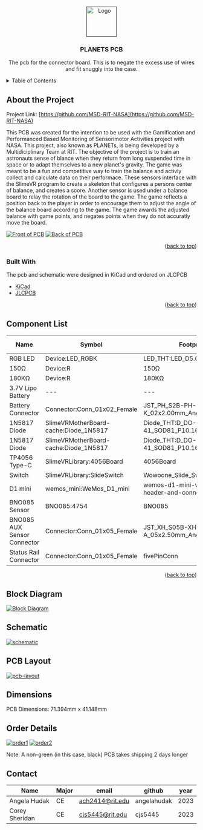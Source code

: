  <div id="top"></div>

<!-- PROJECT SHIELDS -->
<!--
*** I'm using markdown "reference style" links for readability.
*** Reference links are enclosed in brackets [ ] instead of parentheses ( ).
*** See the bottom of this document for the declaration of the reference variables
*** for contributors-url, forks-url, etc. This is an optional, concise syntax you may use.
*** https://www.markdownguide.org/basic-syntax/#reference-style-links
-->

<!-- PROJECT LOGO -->
<br />
<div align="center">
  <a href="">
    <img src="images/logo.png" alt="Logo" width="80" height="80">
  </a>

  <h3 align="center">PLANETS PCB</h3>

  <p align="center">
    The pcb for the connector board. This is to negate the excess use of wires and fit snuggly into the case.
  </p>
</div>

<!-- TABLE OF CONTENTS -->
<details>
  <summary>Table of Contents</summary>
  <ol>
    <li>
      <a href="#about-the-project">About The Project</a>
      <ul>
        <li><a href="#built-with">Built With</a></li>
      </ul>
    </li>
    <li><a href="#Component List">Component List</a></li>
    <li><a href="#block-diagram">Block Diagram</a></li>
    <li><a href="#schematic">Schematic</a></li>
    <li><a href="#pcb-layout">PCB Layout</a></li>
    <li><a href="#dimensions">Dimensions</a></li>
    <li><a href="#order details">Order Details</a></li>
    <li><a href="#contact">Contact</a></li>
  </ol>
</details>



<!-- ABOUT THE PROJECT -->
## About the Project

Project Link: [https://github.com/MSD-RIT-NASA](https://github.com/MSD-RIT-NASA)

This PCB was created for the intention to be used with the Gamification and Performanced Based Monitoring of Sensorimotor Activities project with NASA. This project, also known as PLANETs, is being developed by a Multidiciplinary Team at RIT. The objective of the project is to train an astronauts sense of blance when they return from long suspended time in space or to adapt themselves to a new planet's gravity. The game was meant to be a fun and competitive way to train the balance and activly collect and calculate data on their performace. These sensors interface with the SlimeVR program to create a skeleton that configures a persons center of balance, and creates a score. Another sensor is used under a balance board to relay the rotation of the board to the game. The game reflects a position back to the player in order to encourage them to adjust the angle of the balance board according to the game. The game awards the adjusted balance with game points, and negates points when they do not accuratly move the board. 

[![Front of PCB][front-3dview]]()
[![Back of PCB][back-3dview]]()

<p align="right">(<a href="#top">back to top</a>)</p>



### Built With

The pcb and schematic were designed in KiCad and ordered on JLCPCB

* [KiCad](https://www.kicad.org/)
* [JLCPCB](https://jlcpcb.com/)

<p align="right">(<a href="#top">back to top</a>)</p>



<!-- Component List -->
## Component List

Name | Symbol | Footprint | Purchase Link
--- | --- | --- | ---
RGB LED | Device:LED_RGBK | LED_THT:LED_D5.0mm-4_RGB | [LINK](https://www.sparkfun.com/products/9264)
150Ω | Device:R | 150Ω | [LINK](https://www.amazon.com/BOJACK-Values-Resistor-Resistors-Assortment/dp/B08FD1XVL6/ref=sr_1_3?crid=376HQO3UGCP0Y&keywords=variety+of+resistors&qid=1677360743&sprefix=variety+of+resistors%2Caps%2C124&sr=8-3)
180KΩ | Device:R | 180KΩ | [LINK](https://www.digikey.com/en/products/detail/te-connectivity-passive-product/ROX3SJ180K/2390251)
3.7V Lipo Battery| --- | --- | [LINK](https://www.digikey.com/en/products/detail/jauch-quartz/LP503759JU-PCM-2-WIRES-70MM/9560991)
Battery Connector | Connector:Conn_01x02_Female | JST_PH_S2B-PH-K_02x2.00mm_Angled | [LINK](https://www.digikey.com/en/products/detail/jst-sales-america-inc/S2B-PH-K-S-LF-SN/926626) [LINK](https://www.digikey.com/en/products/detail/jst-sales-america-inc/PHR-2/608607)
1N5817 Diode | SlimeVRMotherBoard-cache:Diode_1N5817 | Diode_THT:D_DO-41_SOD81_P10.16mm_Horizontal | [LINK](https://www.digikey.com/en/products/detail/stmicroelectronics/1N5817/770971)
1N5817 Diode | SlimeVRMotherBoard-cache:Diode_1N5817 | Diode_THT:D_DO-41_SOD81_P10.16mm_Horizontal | [LINK](https://www.digikey.com/en/products/detail/stmicroelectronics/1N5817/770971)
TP4056 Type-C | SlimeVRLibrary:4056Board | 4056Board | [LINK](https://www.amazon.com/gp/product/B07PZ6V937/ref=ppx_yo_dt_b_search_asin_title?ie=UTF8&psc=1)
Switch | SlimeVRLibrary:SlideSwitch | Wowoone_Slide_Switch_5mm | [LINK](https://www.amazon.com/gp/product/B07XSJYYYB/ref=ppx_yo_dt_b_search_asin_title?ie=UTF8&psc=1)
D1 mini | wemos_mini:WeMos_D1_mini | wemos-d1-mini-with-pin-header-and-connector | [LINK](https://www.amazon.com/gp/product/B081PX9YFV/ref=ppx_yo_dt_b_asin_title_o02_s00?ie=UTF8&th=1)
BNO085 Sensor | BNO085:4754 | BNO085 | [LINK](https://www.digikey.com/en/products/detail/adafruit-industries-llc/4754/13426653)
BNO085 AUX Sensor Connector | Connector:Conn_01x05_Female | JST_XH_S05B-XH-A_05x2.50mm_Angled | [LINK](https://www.digikey.com/en/products/detail/jst-sales-america-inc./S5B-XH-A-1(LF)(SN)/9961924) [LINK](https://www.digikey.com/en/products/detail/jst-sales-america-inc/XHP-5/1125486)
Status Rail Connector | Connector:Conn_01x05_Female | fivePinConn | ---


<p align="right">(<a href="#top">back to top</a>)</p>


<!-- BLOCK DIAGRAM -->
## Block Diagram
[![Block Diagram][block-diagram]]()


<!-- SCHEMATIC -->
## Schematic
[![schematic][schematic]]()


<!-- PCB LAYOUT -->
## PCB Layout
[![pcb-layout][pcb-layout]]()


<!-- DIMENSIONS -->
## Dimensions

PCB Dimensions: 71.394mm x 41.148mm

<!-- Order Details -->
## Order Details
[![order1][order1]]()
[![order2][order2]]()

Note: A non-green (in this case, black) PCB takes shipping 2 days longer

<!-- CONTACT -->
## Contact
Name | Major | email | github | year
--- | --- | --- | --- | ---
Angela Hudak | CE | ach2414@rit.edu | angelahudak | 2023
Corey Sheridan | CE | cjs5445@rit.edu | cjs5445 | 2023



<!-- MARKDOWN LINKS & IMAGES -->
<!-- https://www.markdownguide.org/basic-syntax/#reference-style-links -->

[block-diagram]: images/block_diagram.png
[schematic]: images/schematic.png
[front-3dview]: images/front_v1.PNG
[back-3dview]: images/back_v1.PNG
[order1]: images/order.PNG
[order2]: images/order2.PNG
[pcb-layout]: images/pcb-layout.PNG
